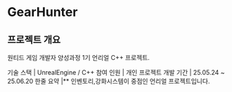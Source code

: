 # GearHunter

## 프로젝트 개요
원티드 게임 개발자 양성과정 1기 언리얼 C++ 프로젝트.

기술 스택 |  UnrealEngine / C++ 
참여 인원 | 개인 프로젝트
개발 기간 |  25.05.24 ~ 25.06.20 
한줄 요약 |** 인벤토리,강화시스템이 중점인 언리얼 프로젝트입니다.
>
